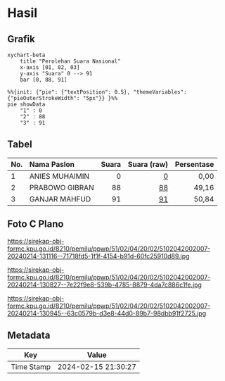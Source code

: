 # Hasil

## Grafik

```mermaid
xychart-beta
    title "Perolehan Suara Nasional"
    x-axis [01, 02, 03]
    y-axis "Suara" 0 --> 91
    bar [0, 88, 91]
```

```mermaid
%%{init: {"pie": {"textPosition": 0.5}, "themeVariables": {"pieOuterStrokeWidth": "5px"}} }%%
pie showData
    "1" : 0
    "2" : 88
    "3" : 91
```

## Tabel

| No. | Nama Paslon    | Suara | Suara (raw) | Persentase |
|:--- |:-------------- | -----:| -----------:| ----------:|
| 1   | ANIES MUHAIMIN | 0     | [0][p-1]    | 0,00       |
| 2   | PRABOWO GIBRAN | 88    | [88][p-2]   | 49,16      |
| 3   | GANJAR MAHFUD  | 91    | [91][p-3]   | 50,84      |


[p-1]: https://github.com/gigit-pemilu/pemilu-2024/blob/main/pilpres/hitung-suara/sub/51-bali/sub/02-tabanan/sub/04-kerambitan/sub/2002-kelating/sub/007-tps/sub/paslon-1.txt
[p-2]: https://github.com/gigit-pemilu/pemilu-2024/blob/main/pilpres/hitung-suara/sub/51-bali/sub/02-tabanan/sub/04-kerambitan/sub/2002-kelating/sub/007-tps/sub/paslon-2.txt
[p-3]: https://github.com/gigit-pemilu/pemilu-2024/blob/main/pilpres/hitung-suara/sub/51-bali/sub/02-tabanan/sub/04-kerambitan/sub/2002-kelating/sub/007-tps/sub/paslon-3.txt

## Foto C Plano

https://sirekap-obj-formc.kpu.go.id/8210/pemilu/ppwp/51/02/04/20/02/5102042002007-20240214-131116--71718fd5-1f1f-4154-b91d-60fc25910d89.jpg

https://sirekap-obj-formc.kpu.go.id/8210/pemilu/ppwp/51/02/04/20/02/5102042002007-20240214-130827--7e22f9e8-539b-4785-8879-4da7c886c1fe.jpg

https://sirekap-obj-formc.kpu.go.id/8210/pemilu/ppwp/51/02/04/20/02/5102042002007-20240214-130945--63c0579b-d3e8-44d0-89b7-98dbb91f2725.jpg


## Metadata

| Key        | Value               |
| ---------- | ------------------- |
| Time Stamp | 2024-02-15 21:30:27 |




